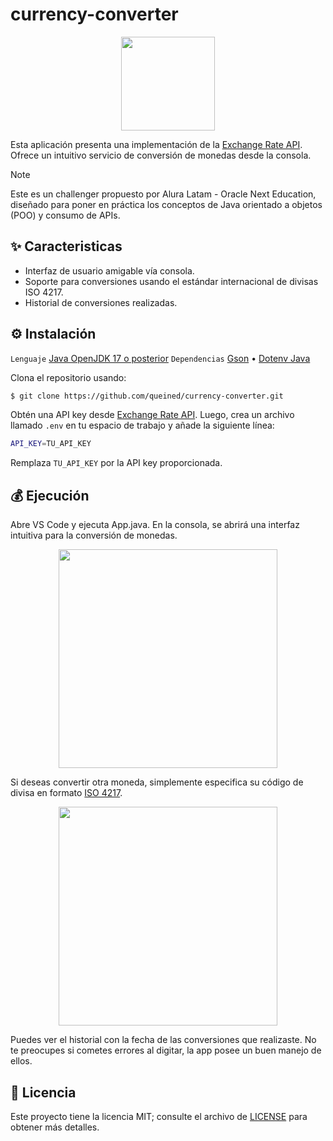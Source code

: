 # currency-converter

<p align="center">
    <img src="https://i.postimg.cc/qBQHgWPZ/Badge-Conversor.png" width="150">
</p>

Esta aplicación presenta una implementación de la [Exchange Rate API](https://www.exchangerate-api.com/). Ofrece un intuitivo servicio de conversión de monedas desde la consola.

> [!NOTE]
> Este es un challenger propuesto por Alura Latam - Oracle Next Education, diseñado para poner en práctica los conceptos de Java orientado a objetos (POO) y consumo de APIs.

## ✨ Caracteristicas
* Interfaz de usuario amigable vía consola.
* Soporte para conversiones usando el estándar internacional de divisas ISO 4217.
* Historial de conversiones realizadas.
 
## ⚙ Instalación
`Lenguaje` [Java OpenJDK 17 o posterior](https://openjdk.org/) 
`Dependencias`
[Gson](https://mvnrepository.com/artifact/com.google.code.gson/gson) • [Dotenv Java](https://mvnrepository.com/artifact/io.github.cdimascio/dotenv-java)
  

Clona el repositorio usando:
```bash
$ git clone https://github.com/queined/currency-converter.git
```

Obtén una API key desde [Exchange Rate API](https://www.exchangerate-api.com/). Luego, crea un archivo llamado `.env` en tu espacio de trabajo y añade la siguiente línea:
```bash
API_KEY=TU_API_KEY
```
Remplaza `TU_API_KEY` por la API key proporcionada.

## 💰 Ejecución

Abre VS Code y ejecuta App.java. En la consola, se abrirá una interfaz intuitiva para la conversión de monedas.

<p align="center">
    <img src="https://i.postimg.cc/brDs2GnT/currency.gif" width="350">
</p>

Si deseas convertir otra moneda, simplemente especifica su código de divisa en formato [ISO 4217](https://es.wikipedia.org/wiki/ISO_4217). 

<p align="center">
    <img src="https://i.postimg.cc/dtwT6cXm/demo.gif" width="350">
</p>

Puedes ver el historial con la fecha de las conversiones que realizaste. No te preocupes si cometes errores al digitar, la app posee un buen manejo de ellos.

## 📜 Licencia
Este proyecto tiene la licencia MIT; consulte el archivo de [LICENSE](https://github.com/queined/currency-converter/blob/main/LICENSE) para obtener más detalles.
